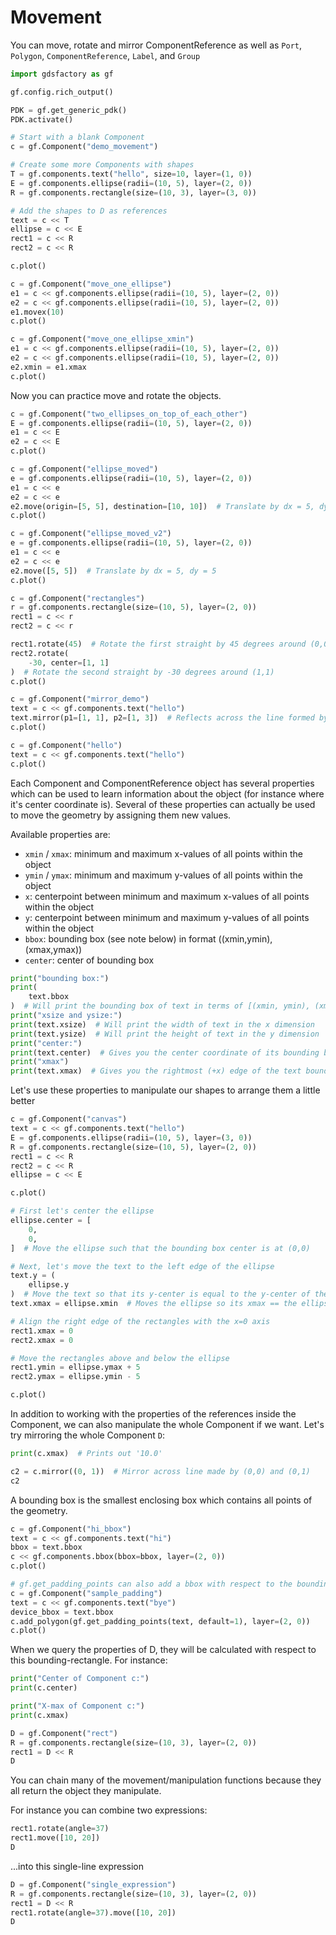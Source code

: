 # Movement

You can move, rotate and mirror ComponentReference as well as `Port`, `Polygon`, `ComponentReference`, `Label`, and `Group`

```python
import gdsfactory as gf

gf.config.rich_output()

PDK = gf.get_generic_pdk()
PDK.activate()

# Start with a blank Component
c = gf.Component("demo_movement")

# Create some more Components with shapes
T = gf.components.text("hello", size=10, layer=(1, 0))
E = gf.components.ellipse(radii=(10, 5), layer=(2, 0))
R = gf.components.rectangle(size=(10, 3), layer=(3, 0))

# Add the shapes to D as references
text = c << T
ellipse = c << E
rect1 = c << R
rect2 = c << R

c.plot()
```

```python
c = gf.Component("move_one_ellipse")
e1 = c << gf.components.ellipse(radii=(10, 5), layer=(2, 0))
e2 = c << gf.components.ellipse(radii=(10, 5), layer=(2, 0))
e1.movex(10)
c.plot()
```

```python
c = gf.Component("move_one_ellipse_xmin")
e1 = c << gf.components.ellipse(radii=(10, 5), layer=(2, 0))
e2 = c << gf.components.ellipse(radii=(10, 5), layer=(2, 0))
e2.xmin = e1.xmax
c.plot()
```

Now you can practice move and rotate the objects.

```python
c = gf.Component("two_ellipses_on_top_of_each_other")
E = gf.components.ellipse(radii=(10, 5), layer=(2, 0))
e1 = c << E
e2 = c << E
c.plot()
```

```python
c = gf.Component("ellipse_moved")
e = gf.components.ellipse(radii=(10, 5), layer=(2, 0))
e1 = c << e
e2 = c << e
e2.move(origin=[5, 5], destination=[10, 10])  # Translate by dx = 5, dy = 5
c.plot()
```

```python
c = gf.Component("ellipse_moved_v2")
e = gf.components.ellipse(radii=(10, 5), layer=(2, 0))
e1 = c << e
e2 = c << e
e2.move([5, 5])  # Translate by dx = 5, dy = 5
c.plot()
```

```python
c = gf.Component("rectangles")
r = gf.components.rectangle(size=(10, 5), layer=(2, 0))
rect1 = c << r
rect2 = c << r

rect1.rotate(45)  # Rotate the first straight by 45 degrees around (0,0)
rect2.rotate(
    -30, center=[1, 1]
)  # Rotate the second straight by -30 degrees around (1,1)
c.plot()
```

```python
c = gf.Component("mirror_demo")
text = c << gf.components.text("hello")
text.mirror(p1=[1, 1], p2=[1, 3])  # Reflects across the line formed by p1 and p2
c.plot()
```

```python
c = gf.Component("hello")
text = c << gf.components.text("hello")
c.plot()
```

Each Component and ComponentReference object has several properties which can be
used
to learn information about the object (for instance where it's center coordinate
is).  Several of these properties can actually be used to move the geometry by
assigning them new values.

Available properties are:

- `xmin` / `xmax`: minimum and maximum x-values of all points within the object
- `ymin` / `ymax`: minimum and maximum y-values of all points within the object
- `x`: centerpoint between minimum and maximum x-values of all points within the
object
- `y`: centerpoint between minimum and maximum y-values of all points within the
object
- `bbox`: bounding box (see note below) in format ((xmin,ymin),(xmax,ymax))
- `center`: center of bounding box

```python
print("bounding box:")
print(
    text.bbox
)  # Will print the bounding box of text in terms of [(xmin, ymin), (xmax, ymax)]
print("xsize and ysize:")
print(text.xsize)  # Will print the width of text in the x dimension
print(text.ysize)  # Will print the height of text in the y dimension
print("center:")
print(text.center)  # Gives you the center coordinate of its bounding box
print("xmax")
print(text.xmax)  # Gives you the rightmost (+x) edge of the text bounding box
```

Let's use these properties to manipulate our shapes to arrange them a little
better

```python
c = gf.Component("canvas")
text = c << gf.components.text("hello")
E = gf.components.ellipse(radii=(10, 5), layer=(3, 0))
R = gf.components.rectangle(size=(10, 5), layer=(2, 0))
rect1 = c << R
rect2 = c << R
ellipse = c << E

c.plot()
```

```python
# First let's center the ellipse
ellipse.center = [
    0,
    0,
]  # Move the ellipse such that the bounding box center is at (0,0)

# Next, let's move the text to the left edge of the ellipse
text.y = (
    ellipse.y
)  # Move the text so that its y-center is equal to the y-center of the ellipse
text.xmax = ellipse.xmin  # Moves the ellipse so its xmax == the ellipse's xmin

# Align the right edge of the rectangles with the x=0 axis
rect1.xmax = 0
rect2.xmax = 0

# Move the rectangles above and below the ellipse
rect1.ymin = ellipse.ymax + 5
rect2.ymax = ellipse.ymin - 5

c.plot()
```

In addition to working with the properties of the references inside the
Component,
we can also manipulate the whole Component if we want.  Let's try mirroring the
whole Component `D`:

```python
print(c.xmax)  # Prints out '10.0'

c2 = c.mirror((0, 1))  # Mirror across line made by (0,0) and (0,1)
c2
```

A bounding box is the smallest enclosing box which contains all points of the geometry.

```python
c = gf.Component("hi_bbox")
text = c << gf.components.text("hi")
bbox = text.bbox
c << gf.components.bbox(bbox=bbox, layer=(2, 0))
c.plot()
```

```python
# gf.get_padding_points can also add a bbox with respect to the bounding box edges
c = gf.Component("sample_padding")
text = c << gf.components.text("bye")
device_bbox = text.bbox
c.add_polygon(gf.get_padding_points(text, default=1), layer=(2, 0))
c.plot()
```

When we query the properties of D, they will be calculated with respect to this
bounding-rectangle.  For instance:

```python
print("Center of Component c:")
print(c.center)

print("X-max of Component c:")
print(c.xmax)
```

```python
D = gf.Component("rect")
R = gf.components.rectangle(size=(10, 3), layer=(2, 0))
rect1 = D << R
D
```

You can chain many of the movement/manipulation functions because they all return the object they manipulate.

For instance you can combine two expressions:

```python
rect1.rotate(angle=37)
rect1.move([10, 20])
D
```

...into this single-line expression

```python
D = gf.Component("single_expression")
R = gf.components.rectangle(size=(10, 3), layer=(2, 0))
rect1 = D << R
rect1.rotate(angle=37).move([10, 20])
D
```

